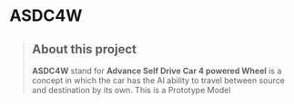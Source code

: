 # ASDC4W

>## About this project
> **ASDC4W** stand for **Advance Self Drive Car 4 powered Wheel** is a concept in which the car has the AI ability to travel between source and destination by its own.
> This is a Prototype Model
